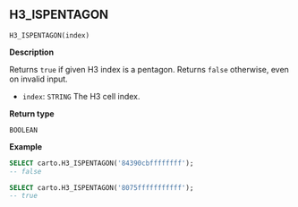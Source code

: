 ## H3_ISPENTAGON

```sql:signature
H3_ISPENTAGON(index)
```

**Description**

Returns `true` if given H3 index is a pentagon. Returns `false` otherwise, even on invalid input.

* `index`: `STRING` The H3 cell index.

**Return type**

`BOOLEAN`

**Example**

```sql
SELECT carto.H3_ISPENTAGON('84390cbffffffff');
-- false
```

```sql
SELECT carto.H3_ISPENTAGON('8075fffffffffff');
-- true
```
